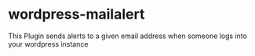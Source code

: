 # wordpress-mailalert

This Plugin sends alerts to a given email address when someone logs into your wordpress instance
